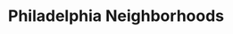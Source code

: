 ---
pid: ch415
title: Philadelphia Neighborhoods
location_transcription: city-wide
coordinates: "[-75.162992040847, 39.952385300897]"
zipcode: '19147'
gen_neighborhood: South Philadelphia
neighborhood: Queen Village,Bella Vista,Pennsport,Italian Market
outside_phl: 
age: '44'
age_range: 40-49
instagram: 
image_file_name: ch_415.jpg
proposal_transcription: Investing in the architecture + buildings in various neighborhoods
  will preserve their iconic & vernacular products of our heritage for future generations
topic: 
topic_summary: 
type: 
keywords_other: 
credit: Laura
image_labels: 
twitter: 
facebook: 
permalink: "/monuments/ch415/"
layout: item-page
---